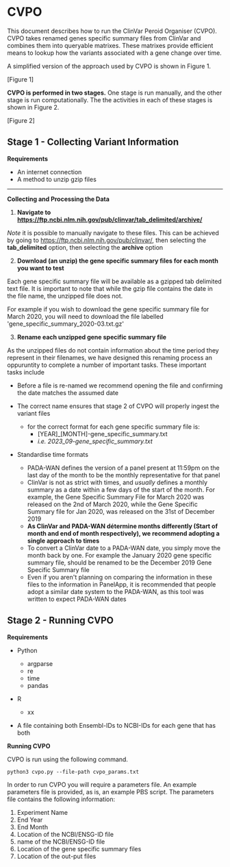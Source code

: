 # CVPO

This document describes how to run the ClinVar Peroid Organiser (CVPO). CVPO takes renamed genes specific summary files from ClinVar and combines them into queryable matrixes. These matrixes provide efficient means to lookup how the variants associated with a gene change over time.

A simplified version of the approach used by CVPO is shown in Figure 1.

[Figure 1]

**CVPO is performed in two stages.** One stage is run manually, and the other stage is run computationally. The the activities in each of these stages is shown in Figure 2.

[Figure 2]

## Stage 1 - Collecting Variant Information 

**Requirements**
* An internet connection 
* A method to unzip gzip files 

---
**Collecting and Processing the Data**

1. **Navigate to https://ftp.ncbi.nlm.nih.gov/pub/clinvar/tab_delimited/archive/**

*Note*  it is possible to manually navigate to these files. This can be achieved by going to https://ftp.ncbi.nlm.nih.gov/pub/clinvar/, then selecting the **tab_delimited** option, then selecting the **archive** option

2. **Download (an unzip) the gene specific summary files for each month you want to test**

Each gene specific summary file will be available as a gzipped tab delimited text file. It is important to note that while the gzip file contains the date in the file name, the unzipped file does not. 

For example if you wish to download the gene specific summary file for March 2020, you will need to download the file labelled 'gene_specific_summary_2020-03.txt.gz'


3. **Rename each unzipped gene specific summary file**

As the unzipped files do not contain information about the time period they represent in their filenames, we have designed this renaming process an oppuruntity to complete a number of important tasks. These important tasks include

 - Before a file is re-named we recommend opening the file and confirming the date matches the assumed date
 - The correct name ensures that stage 2 of CVPO will properly ingest the variant files 
	 - for the correct format for each gene specific summary file is:
		 -  [YEAR]_[MONTH]-gene_specific_summary.txt
		 - *i.e. 2023_09-gene_specific_summary.txt*


 - Standardise time formats 
	 - PADA-WAN defines the version of a panel present at 11:59pm on the last day of the month to be the monthly representative for that panel
	 - ClinVar is not as strict with times, and *usually* defines a monthly summary as a date within a few days of the start of the month. For example, the Gene Specific Summary File for March 2020 was released on the 2nd of March 2020, while the Gene Specific Summary file for Jan 2020, was released on the 31st of December 2019
	- **As ClinVar and PADA-WAN détermine months differently (Start of month and end of month respectively), we recommend adopting a single approach to times**
	- To convert a ClinVar date to a PADA-WAN date, you simply move the month back by one. For example the January 2020 gene specific summary file, should be renamed to be the December 2019 Gene Specific Summary file 
	- Even if you aren't planning on comparing the information in these files to the information in PanelApp, it is recommended that people adopt a similar date system to the PADA-WAN, as this tool was written to expect PADA-WAN dates


## Stage 2 - Running CVPO

**Requirements**
* Python 
	* argparse
	* re
	* time
	* pandas
* R
	* xx

* A file containing both Ensembl-IDs to NCBI-IDs for each gene that has both

**Running CVPO**

CVPO is run using the following command.

    python3 cvpo.py --file-path cvpo_params.txt

In order to run CVPO you will require a parameters file. An example parameters file is provided, as is, an example PBS script. The parameters file contains the following information:
1. Experiment Name
2. End Year
3. End Month
4. Location of the NCBI/ENSG-ID file 
5. name of the NCBI/ENSG-ID file 
6. Location of the gene specific summary files 
7. Location of the out-put files
